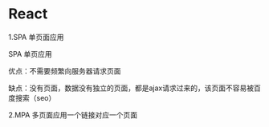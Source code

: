 # React
1.SPA 单页面应用

SPA 单页应用

优点：不需要频繁向服务器请求页面

缺点：没有页面，数据没有独立的页面，都是ajax请求过来的，该页面不容易被百度搜索（seo）

2.MPA 多页面应用一个链接对应一个页面
